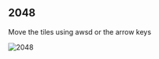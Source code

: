 ## 2048
Move the tiles using awsd or the arrow keys

![2048](https://user-images.githubusercontent.com/105450001/209388675-9b11040f-c3e9-4253-9cca-09beb52905d0.gif)
